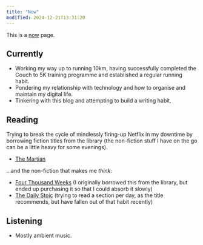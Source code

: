 ```yaml
---
title: "Now"
modified: 2024-12-21T13:31:20
---
```


This is a [now](https://nownownow.com/about) page.

## Currently

- Working my way up to running 10km, having successfully completed the Couch to 5K training programme and established a regular running habit.
- Pondering my relationship with technology and how to organise and maintain my digital life.
- Tinkering with this blog and attempting to build a writing habit.

## Reading

Trying to break the cycle of mindlessly firing-up Netflix in my downtime by borrowing fiction titles from the library (the non-fiction stuff I have on the go can be a little heavy for some evenings).

- [The Martian](https://www.kobo.com/au/en/ebook/the-martian-21)

...and the non-fiction that makes me _think_:

- [Four Thousand Weeks](https://www.kobo.com/au/en/ebook/four-thousand-weeks) (I originally borrowed this from the library, but ended up purchasing it so that I could absorb it slowly)
- [The Daily Stoic](https://www.kobo.com/au/en/ebook/the-daily-stoic-366-meditations-on-wisdom-perseverance-and-the-art-of-living-featuring-new-translations-of-seneca-epictetus-and-marcus-aurelius) (trying to read a section per day, as the title recommends, but have fallen out of that habit recently)

## Listening

- Mostly ambient music.